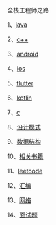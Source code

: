 全栈工程师之路

1、[java](https://github.com/willpyshan13/DailyInterview/blob/master/java/readme.md)

2、[c++](https://github.com/willpyshan13/DailyInterview/blob/master/c++/readme.md)

3、[android](https://github.com/willpyshan13/DailyInterview/blob/master/android/readme.md)

4、[ios](https://github.com/willpyshan13/DailyInterview/blob/master/ios/readme.md)

5、[flutter](https://github.com/willpyshan13/DailyInterview/blob/master/flutter/readme.md)

6、[kotlin](https://github.com/willpyshan13/DailyInterview/blob/master/kotlin/readme.md)

7、[c](https://github.com/willpyshan13/DailyInterview/c/blob/master/readme.md)

8、[设计模式](https://github.com/willpyshan13/DailyInterview/blob/master/android/readme.md)

9、[数据结构](https://github.com/willpyshan13/DailyInterview/blob/master/android/readme.md)

10、[相关书籍](https://github.com/willpyshan13/DailyInterview/tree/master/%E4%B9%A6%E7%B1%8D)

11、[leetcode](https://github.com/willpyshan13/DailyInterview/blob/master/leetcode/readme.md)

12、[汇编](https://github.com/willpyshan13/DailyInterview/blob/master/AssemblyLaguage/readme.md)

13、[网络](https://github.com/willpyshan13/DailyInterview/blob/master/network/readme.md)

14、[面试题](https://github.com/willpyshan13/DailyInterview/blob/master/%E9%9D%A2%E8%AF%95/README.md)